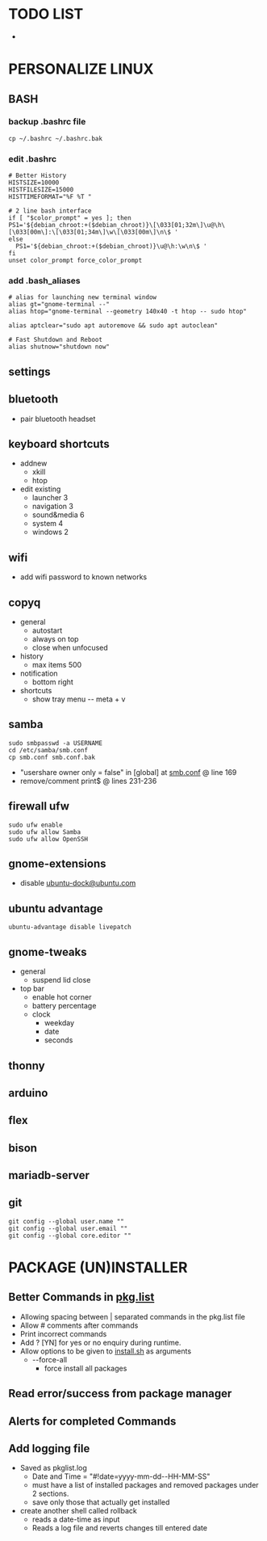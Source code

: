 # TODO LIST
* 
# PERSONALIZE LINUX

## BASH

### backup .bashrc file
    cp ~/.bashrc ~/.bashrc.bak

### edit .bashrc
    # Better History
    HISTSIZE=10000
    HISTFILESIZE=15000
    HISTTIMEFORMAT="%F %T "

    # 2 line bash interface
    if [ "$color_prompt" = yes ]; then
    PS1='${debian_chroot:+($debian_chroot)}\[\033[01;32m\]\u@\h\[\033[00m\]:\[\033[01;34m\]\w\[\033[00m\]\n\$ '
    else
      PS1='${debian_chroot:+($debian_chroot)}\u@\h:\w\n\$ '
    fi
    unset color_prompt force_color_prompt
    
### add .bash_aliases
    # alias for launching new terminal window
    alias gt="gnome-terminal --"
    alias htop="gnome-terminal --geometry 140x40 -t htop -- sudo htop"

    alias aptclear="sudo apt autoremove && sudo apt autoclean"

    # Fast Shutdown and Reboot
    alias shutnow="shutdown now"

## settings

## bluetooth
* pair bluetooth headset

## keyboard shortcuts
* addnew
  * xkill
  * htop
* edit existing
  * launcher 3
  * navigation 3
  * sound&media 6
  * system 4
  * windows 2

## wifi
* add wifi password to known networks

## copyq
* general
  * autostart
  * always on top
  * close when unfocused
* history
  * max items 500
* notification
  * bottom right
* shortcuts
  * show tray menu -- meta + v

## samba
    sudo smbpasswd -a USERNAME
    cd /etc/samba/smb.conf
    cp smb.conf smb.conf.bak
* "usershare owner only = false" in [global] at [smb.conf](/etc/samba/smb.conf) @ line 169
* remove/comment print$  @ lines 231-236

## firewall ufw
    sudo ufw enable
    sudo ufw allow Samba
    sudo ufw allow OpenSSH


## gnome-extensions
* disable ubuntu-dock@ubuntu.com

## ubuntu advantage
    ubuntu-advantage disable livepatch

## gnome-tweaks
* general
  * suspend lid close
* top bar
  * enable hot corner
  * battery percentage
  * clock
    * weekday
    * date
    * seconds

## thonny

## arduino

## flex

## bison

## mariadb-server

## git
    git config --global user.name ""
    git config --global user.email ""
    git config --global core.editor ""


# PACKAGE (UN)INSTALLER

## Better Commands in [pkg.list](Package%20Installer/pkg.list)
* Allowing spacing between | separated  commands in the pkg.list file
* Allow # comments after commands
* Print incorrect commands
* Add ? \[YN\] for yes or no enquiry during runtime.
* Allow options to be given to [install.sh](Package%20Installer/install.sh) as arguments
  * --force-all
    * force install all packages

## Read error/success from package manager

## Alerts for completed Commands

## Add logging file
* Saved as pkglist.log
  * Date and Time = "\#!date=yyyy-mm-dd--HH-MM-SS"
  * must have a list of installed packages and removed packages under 2 sections.
  * save only those that actually get installed
* create another shell called rollback
  * reads a date-time as input
  * Reads a log file and reverts changes till entered date
